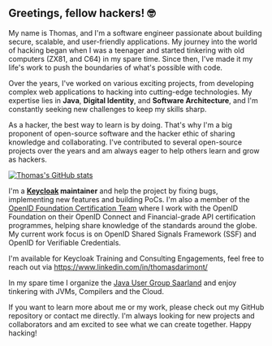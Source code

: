 ## Greetings, fellow hackers! 🤓

My name is Thomas, and I'm a software engineer passionate about building secure, scalable, and user-friendly applications. My journey into the world of hacking began when I was a teenager and started tinkering with old computers (ZX81, and C64) in my spare time. Since then, I've made it my life's work to push the boundaries of what's possible with code.

Over the years, I've worked on various exciting projects, from developing complex web applications to hacking into cutting-edge technologies. My expertise lies in **Java**, **Digital Identity**, and **Software Architecture**, and I'm constantly seeking new challenges to keep my skills sharp.

As a hacker, the best way to learn is by doing. That's why I'm a big proponent of open-source software and the hacker ethic of sharing knowledge and collaborating. I've contributed to several open-source projects over the years and am always eager to help others learn and grow as hackers.

[![Thomas's GitHub stats](https://github-readme-stats.vercel.app/api?username=thomasdarimont&count_private=true&show_icons=true&&theme=dark)](https://github.com/anuraghazra/github-readme-stats)

I'm a **[Keycloak](https://www.keycloak.org) maintainer** and help the project by fixing bugs, implementing new features and building PoCs.
I'm also a member of the [OpenID Foundation Certification Team](https://openid.net/foundation/leadership/) where I work with the OpenID Foundation on their OpenID Connect and Financial-grade API certification programmes, helping share knowledge of the standards around the globe. My current work focus is on OpenID Shared Signals Framework (SSF) and OpenID for Verifiable Credentials.

I'm available for Keycloak Training and Consulting Engagements, feel free to reach out via https://www.linkedin.com/in/thomasdarimont/

In my spare time I organize the [Java User Group Saarland](http://jugsaar.de/) and enjoy tinkering with JVMs, Compilers and the Cloud.

If you want to learn more about me or my work, please check out my GitHub repository or contact me directly. I'm always looking for new projects and collaborators and am excited to see what we can create together. Happy hacking!

<!--
**thomasdarimont/thomasdarimont** is a ✨ _special_ ✨ repository because its `README.md` (this file) appears on your GitHub profile.

Here are some ideas to get you started:

- 🔭 I’m currently working on ...
- 🌱 I’m currently learning ...
- 👯 I’m looking to collaborate on ...
- 🤔 I’m looking for help with ...
- 💬 Ask me about ...
- 📫 How to reach me: ...
- 😄 Pronouns: ...
- ⚡ Fun fact: ...
-->
